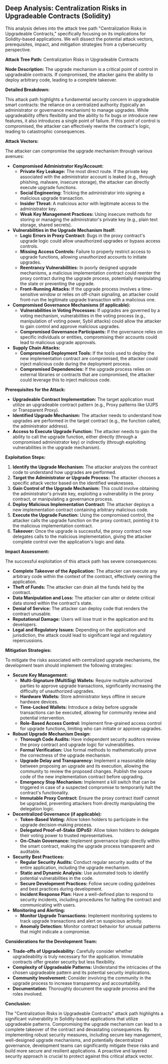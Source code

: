 ## Deep Analysis: Centralization Risks in Upgradeable Contracts (Solidity)

This analysis delves into the attack tree path "Centralization Risks in Upgradeable Contracts," specifically focusing on its implications for Solidity-based applications. We will dissect the potential attack vectors, prerequisites, impact, and mitigation strategies from a cybersecurity perspective.

**Attack Tree Path:** Centralization Risks in Upgradeable Contracts

**Node Description:** The upgrade mechanism is a critical point of control in upgradeable contracts. If compromised, the attacker gains the ability to deploy arbitrary code, leading to a complete takeover.

**Detailed Breakdown:**

This attack path highlights a fundamental security concern in upgradeable smart contracts: the reliance on a centralized authority (typically an administrator or governance mechanism) to manage upgrades. While upgradeability offers flexibility and the ability to fix bugs or introduce new features, it also introduces a single point of failure. If this point of control is compromised, the attacker can effectively rewrite the contract's logic, leading to catastrophic consequences.

**Attack Vectors:**

The attacker can compromise the upgrade mechanism through various avenues:

* **Compromised Administrator Key/Account:**
    * **Private Key Leakage:** The most direct route. If the private key associated with the administrator account is leaked (e.g., through phishing, malware, insecure storage), the attacker can directly execute upgrade functions.
    * **Social Engineering:** Tricking the administrator into signing a malicious upgrade transaction.
    * **Insider Threat:** A malicious actor with legitimate access to the administrator key.
    * **Weak Key Management Practices:** Using insecure methods for storing or managing the administrator's private key (e.g., plain text storage, shared secrets).
* **Vulnerabilities in the Upgrade Mechanism Itself:**
    * **Logic Errors in Proxy Contract:** Bugs in the proxy contract's upgrade logic could allow unauthorized upgrades or bypass access controls.
    * **Missing Access Controls:**  Failure to properly restrict access to upgrade functions, allowing unauthorized accounts to initiate upgrades.
    * **Reentrancy Vulnerabilities:** In poorly designed upgrade mechanisms, a malicious implementation contract could reenter the proxy contract during the upgrade process, potentially manipulating the state or preventing the upgrade.
    * **Front-Running Attacks:** If the upgrade process involves a time-sensitive window or relies on off-chain signaling, an attacker could front-run the legitimate upgrade transaction with a malicious one.
* **Compromised Governance Mechanisms (if applicable):**
    * **Vulnerabilities in Voting Processes:** If upgrades are governed by a voting mechanism, vulnerabilities in the voting process (e.g., manipulation of voting power, Sybil attacks) could allow the attacker to gain control and approve malicious upgrades.
    * **Compromised Governance Participants:**  If the governance relies on specific individuals or entities, compromising their accounts could lead to malicious upgrade approvals.
* **Supply Chain Attacks:**
    * **Compromised Deployment Tools:** If the tools used to deploy the new implementation contract are compromised, the attacker could inject malicious code during the deployment process.
    * **Compromised Dependencies:** If the upgrade process relies on external libraries or contracts that are compromised, the attacker could leverage this to inject malicious code.

**Prerequisites for the Attack:**

* **Upgradeable Contract Implementation:** The target application must utilize an upgradeable contract pattern (e.g., Proxy patterns like UUPS or Transparent Proxy).
* **Identified Upgrade Mechanism:** The attacker needs to understand how upgrades are performed in the target contract (e.g., the function called, the administrator address).
* **Access to Execute Upgrade Function:**  The attacker needs to gain the ability to call the upgrade function, either directly (through a compromised administrator key) or indirectly (through exploiting vulnerabilities in the upgrade mechanism).

**Exploitation Steps:**

1. **Identify the Upgrade Mechanism:** The attacker analyzes the contract code to understand how upgrades are performed.
2. **Target the Administrator or Upgrade Process:** The attacker chooses a specific attack vector based on the identified weaknesses.
3. **Gain Control of the Upgrade Mechanism:** This could involve obtaining the administrator's private key, exploiting a vulnerability in the proxy contract, or manipulating a governance process.
4. **Deploy Malicious Implementation Contract:** The attacker deploys a new implementation contract containing arbitrary malicious code.
5. **Execute the Upgrade Function:** Using the compromised control, the attacker calls the upgrade function on the proxy contract, pointing it to the malicious implementation contract.
6. **Takeover:** Once the upgrade is successful, the proxy contract now delegates calls to the malicious implementation, giving the attacker complete control over the application's logic and data.

**Impact Assessment:**

The successful exploitation of this attack path has severe consequences:

* **Complete Takeover of the Application:** The attacker can execute any arbitrary code within the context of the contract, effectively owning the application.
* **Theft of Funds:** The attacker can drain all the funds held by the contract.
* **Data Manipulation and Loss:** The attacker can alter or delete critical data stored within the contract's state.
* **Denial of Service:** The attacker can deploy code that renders the contract unusable.
* **Reputational Damage:**  Users will lose trust in the application and its developers.
* **Legal and Regulatory Issues:** Depending on the application and jurisdiction, the attack could lead to significant legal and regulatory repercussions.

**Mitigation Strategies:**

To mitigate the risks associated with centralized upgrade mechanisms, the development team should implement the following strategies:

* **Secure Key Management:**
    * **Multi-Signature (MultiSig) Wallets:** Require multiple authorized parties to approve upgrade transactions, significantly increasing the difficulty of unauthorized upgrades.
    * **Hardware Wallets:** Store administrator keys offline in secure hardware devices.
    * **Time-Locked Wallets:** Introduce a delay before upgrade transactions can be executed, allowing for community review and potential intervention.
    * **Role-Based Access Control:** Implement fine-grained access control for upgrade functions, limiting who can initiate or approve upgrades.
* **Robust Upgrade Mechanism Design:**
    * **Thorough Code Audits:**  Have independent security auditors review the proxy contract and upgrade logic for vulnerabilities.
    * **Formal Verification:**  Use formal methods to mathematically prove the correctness of the upgrade mechanism.
    * **Upgrade Delay and Transparency:** Implement a reasonable delay between proposing an upgrade and its execution, allowing the community to review the proposed changes. Publish the source code of the new implementation contract before upgrading.
    * **Emergency Stop Mechanism:** Implement a kill switch that can be triggered in case of a suspected compromise to temporarily halt the contract's functionality.
    * **Immutable Proxy Contract:** Ensure the proxy contract itself cannot be upgraded, preventing attackers from directly manipulating the delegation logic.
* **Decentralized Governance (if applicable):**
    * **Token-Based Voting:** Allow token holders to participate in the upgrade decision-making process.
    * **Delegated Proof-of-Stake (DPoS):**  Allow token holders to delegate their voting power to trusted representatives.
    * **On-Chain Governance:** Implement governance logic directly within the smart contract, making the upgrade process transparent and auditable.
* **Security Best Practices:**
    * **Regular Security Audits:** Conduct regular security audits of the entire application, including the upgrade mechanism.
    * **Static and Dynamic Analysis:** Use automated tools to identify potential vulnerabilities in the code.
    * **Secure Development Practices:** Follow secure coding guidelines and best practices during development.
    * **Incident Response Plan:** Have a well-defined plan to respond to security incidents, including procedures for halting the contract and communicating with users.
* **Monitoring and Alerting:**
    * **Monitor Upgrade Transactions:** Implement monitoring systems to track upgrade transactions and alert on suspicious activity.
    * **Anomaly Detection:**  Monitor contract behavior for unusual patterns that might indicate a compromise.

**Considerations for the Development Team:**

* **Trade-offs of Upgradeability:** Carefully consider whether upgradeability is truly necessary for the application. Immutable contracts offer greater security but less flexibility.
* **Complexity of Upgradeable Patterns:** Understand the intricacies of the chosen upgradeable pattern and its potential security implications.
* **Community Involvement:**  Consider involving the community in the upgrade process to increase transparency and accountability.
* **Documentation:**  Thoroughly document the upgrade process and the roles involved.

**Conclusion:**

The "Centralization Risks in Upgradeable Contracts" attack path highlights a significant vulnerability in Solidity-based applications that utilize upgradeable patterns. Compromising the upgrade mechanism can lead to a complete takeover of the contract and devastating consequences. By implementing robust security measures, including secure key management, well-designed upgrade mechanisms, and potentially decentralized governance, development teams can significantly mitigate these risks and build more secure and resilient applications. A proactive and layered security approach is crucial to protect against this critical attack vector.
